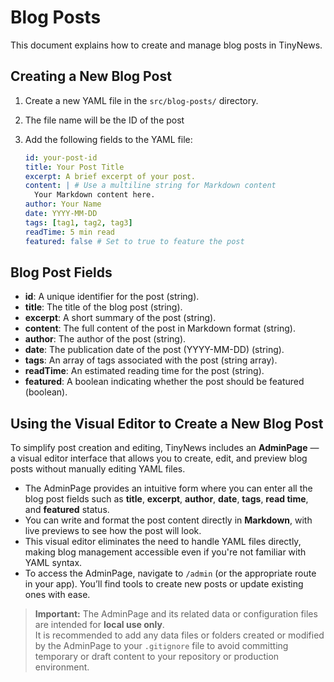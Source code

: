 # Blog Posts

This document explains how to create and manage blog posts in TinyNews.

## Creating a New Blog Post

1.  Create a new YAML file in the `src/blog-posts/` directory.
2.  The file name will be the ID of the post
3.  Add the following fields to the YAML file:

    ```yaml
    id: your-post-id
    title: Your Post Title
    excerpt: A brief excerpt of your post.
    content: | # Use a multiline string for Markdown content
      Your Markdown content here.
    author: Your Name
    date: YYYY-MM-DD
    tags: [tag1, tag2, tag3]
    readTime: 5 min read
    featured: false # Set to true to feature the post
    ```

## Blog Post Fields

*   **id**: A unique identifier for the post (string).
*   **title**: The title of the blog post (string).
*   **excerpt**: A short summary of the post (string).
*   **content**: The full content of the post in Markdown format (string).
*   **author**: The author of the post (string).
*   **date**: The publication date of the post (YYYY-MM-DD) (string).
*   **tags**: An array of tags associated with the post (string array).
*   **readTime**: An estimated reading time for the post (string).
*   **featured**: A boolean indicating whether the post should be featured (boolean).


## Using the Visual Editor to Create a New Blog Post

To simplify post creation and editing, TinyNews includes an **AdminPage** — a visual editor interface that allows you to create, edit, and preview blog posts without manually editing YAML files.

- The AdminPage provides an intuitive form where you can enter all the blog post fields such as **title**, **excerpt**, **author**, **date**, **tags**, **read time**, and **featured** status.
- You can write and format the post content directly in **Markdown**, with live previews to see how the post will look.
- This visual editor eliminates the need to handle YAML files directly, making blog management accessible even if you're not familiar with YAML syntax.
- To access the AdminPage, navigate to `/admin` (or the appropriate route in your app). You’ll find tools to create new posts or update existing ones with ease.

> **Important:** The AdminPage and its related data or configuration files are intended for **local use only**.  
> It is recommended to add any data files or folders created or modified by the AdminPage to your `.gitignore` file to avoid committing temporary or draft content to your repository or production environment.